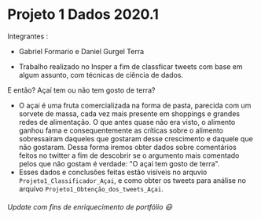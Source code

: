 # Projeto 1 Dados 2020.1

Integrantes : 
* Gabriel Formario e Daniel Gurgel Terra

* Trabalho realizado no Insper a fim de classficar tweets com base em algum assunto, com técnicas de ciência de dados.
  
  
E então? Açaí tem ou não tem gosto de terra?
* O açai é uma fruta comercializada na forma de pasta, parecida com um sorvete de massa, cada vez mais presente em shoppings e grandes redes de alimentação. O que antes quase não era visto, o alimento ganhou fama e consequentemente as críticas sobre o alimento sobressaíram daqueles que gostaram desse crescimento e daquele que não gostaram. Dessa forma iremos obter dados sobre comentários feitos no twitter a fim de descobrir se o argumento mais comentado pelos que não gostam é verdade: "O açaí tem gosto de terra".
* Esses dados e conclusões feitas estão visíveis no arquvio `Projeto1_Classificador_Açai`, e como obter os tweets para análise no arquivo `Projeto1_Obtenção_dos_tweets_Açai`.


###### _Update com fins de enriquecimento de  portfólio_ 😃
